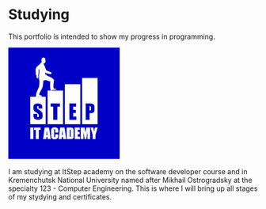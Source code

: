 # Studying
This portfolio is intended to show my progress in programming.

![Image](img/ItStep.png)

I am studying at ItStep academy on the software developer course and in Kremenchutsk National University named after Mikhail Ostrogradsky at the specialty 123 - Computer Engineering. This is where I will bring up all stages of my stydying and certificates.